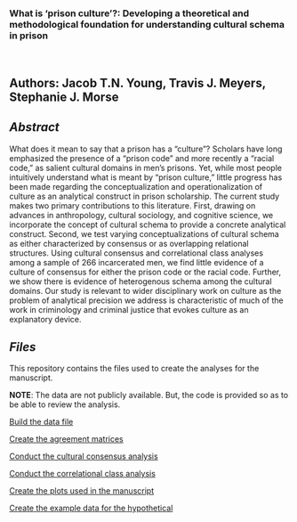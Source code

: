 ### **What is ‘prison culture’?: Developing a theoretical and methodological foundation for understanding cultural schema in prison**

<br>

## Authors: Jacob T.N. Young, Travis J. Meyers, Stephanie J. Morse

## ***Abstract***

What does it mean to say that a prison has a “culture”? Scholars have long emphasized the presence of a “prison code” and more recently a “racial code,” as salient cultural domains in men’s prisons. Yet, while most people intuitively understand what is meant by “prison culture,” little progress has been made regarding the conceptualization and operationalization of culture as an analytical construct in prison scholarship. The current study makes two primary contributions to this literature. First, drawing on advances in anthropology, cultural sociology, and cognitive science, we incorporate the concept of cultural schema to provide a concrete analytical construct. Second, we test varying conceptualizations of cultural schema as either characterized by consensus or as overlapping relational structures. Using cultural consensus and correlational class analyses among a sample of 266 incarcerated men, we find little evidence of a culture of consensus for either the prison code or the racial code. Further, we show there is evidence of heterogenous schema among the cultural domains. Our study is relevant to wider disciplinary work on culture as the problem of analytical precision we address is characteristic of much of the work in criminology and criminal justice that evokes culture as an explanatory device.

## ***Files***

This repository contains the files used to create the analyses for the manuscript.

**NOTE**: The data are not publicly available. But, the code is provided so as to be able to review the analysis.


[Build the data file](01-BUILD-syntax.R)

[Create the agreement matrices](02-AGREEMENT-syntax.R)

[Conduct the cultural consensus analysis](03-CCA-syntax.R)

[Conduct the correlational class analysis](04-CORCLASS-syntax.R)

[Create the plots used in the manuscript](05-NET-PLOTS-syntax.R)

[Create the example data for the hypothetical](06-EXAMPLE-syntax.R)

<br>
